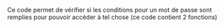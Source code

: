 Ce code permet de vérifier si les conditions pour un mot de passe sont remplies pour pouvoir accéder à tel chose (ce code contient 2 fonctions)
